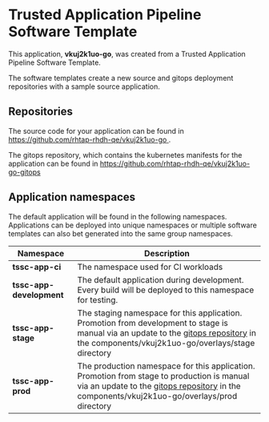 # Trusted Application Pipeline Software Template

This application, **vkuj2k1uo-go**, was created from a Trusted Application Pipeline Software Template.

The software templates create a new source and gitops deployment repositories with a sample source application. 

## Repositories

The source code for your application can be found in [https://github.com/rhtap-rhdh-qe/vkuj2k1uo-go ](https://github.com/rhtap-rhdh-qe/vkuj2k1uo-go ).
 
The gitops repository, which contains the kubernetes manifests for the application can be found in 
[https://github.com/rhtap-rhdh-qe/vkuj2k1uo-go-gitops ](https://github.com/rhtap-rhdh-qe/vkuj2k1uo-go-gitops ) 

## Application namespaces 

The default application will be found in the following namespaces. Applications can be deployed into unique namespaces or multiple software templates can also bet generated into the same group namespaces.  

|  Namespace   |  Description   |  
| -------- | -------- |
| **tssc-app-ci** | The namespace used for CI workloads |
| **tssc-app-development** | The default application during development. Every build will be deployed to this namespace for testing. |
| **tssc-app-stage** | The staging namespace for this application. Promotion from development to stage is manual via an update to the [gitops repository](https://github.com/rhtap-rhdh-qe/vkuj2k1uo-go-gitops ) in the components/vkuj2k1uo-go/overlays/stage directory |
| **tssc-app-prod** | The production namespace for this application. Promotion from stage to production is manual via an update to the [gitops repository](https://github.com/rhtap-rhdh-qe/vkuj2k1uo-go-gitops ) in the components/vkuj2k1uo-go/overlays/prod directory |